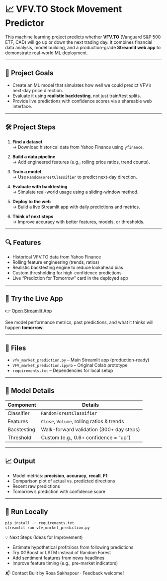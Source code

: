 # 📈 VFV.TO Stock Movement Predictor

This machine learning project predicts whether **VFV.TO** (Vanguard S&P 500 ETF, CAD) will go up or down the next trading day. It combines financial data analysis, model building, and a production-grade **Streamlit web app** to demonstrate real-world ML deployment.

---

## 🧠 Project Goals

- Create an ML model that simulates how well we could predict VFV’s next-day price direction.
- Evaluate it using **realistic backtesting**, not just train/test splits.
- Provide live predictions with confidence scores via a shareable web interface.

---

## 🛠️ Project Steps

1. **Find a dataset**  
   → Download historical data from Yahoo Finance using `yfinance`.

2. **Build a data pipeline**  
   → Add engineered features (e.g., rolling price ratios, trend counts).

3. **Train a model**  
   → Use `RandomForestClassifier` to predict next-day direction.

4. **Evaluate with backtesting**  
   → Simulate real-world usage using a sliding-window method.

5. **Deploy to the web**  
   → Build a live Streamlit app with daily predictions and metrics.

6. **Think of next steps**  
   → Improve accuracy with better features, models, or thresholds.

---

## 🔍 Features

- Historical VFV.TO data from Yahoo Finance
- Rolling feature engineering (trends, ratios)
- Realistic backtesting engine to reduce lookahead bias
- Custom thresholding for high-confidence predictions
- Live “Prediction for Tomorrow” card in the deployed app

---

## 🚀 Try the Live App

👉 [Open Streamlit App](https://vfv-stock-predictor.streamlit.app)

See model performance metrics, past predictions, and what it thinks will happen **tomorrow**.

---

## 📂 Files

- `vfv_market_prediction.py` – Main Streamlit app (production-ready)
- `VFV_market_prediction.ipynb` – Original Colab prototype
- `requirements.txt` – Dependencies for local setup

---

## 🤖 Model Details

| Component        | Details                              |
|------------------|---------------------------------------|
| Classifier       | `RandomForestClassifier`              |
| Features         | `Close`, `Volume`, rolling ratios & trends |
| Backtesting      | Walk-forward validation (300+ day steps) |
| Threshold        | Custom (e.g., 0.6+ confidence = “up”) |

---

## 📈 Output

- Model metrics: **precision**, **accuracy**, **recall**, **F1**
- Comparison plot of actual vs. predicted directions
- Recent raw predictions
- Tomorrow’s prediction with confidence score

---

## 🧪 Run Locally

```bash
pip install -r requirements.txt
streamlit run vfv_market_prediction.py
```
💡 Next Steps (Ideas for Improvement)
- Estimate hypothetical profit/loss from following predictions
- Try XGBoost or LSTM instead of Random Forest
- Add sentiment features from news headlines
- Improve feature timing (e.g., pre-market indicators)

📬 Contact
Built by Rosa Sakhapour · Feedback welcome!
